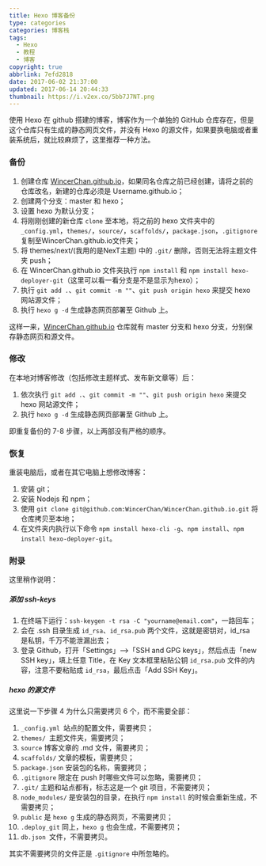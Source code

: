 ```yaml
---
title: Hexo 博客备份
type: categories
categories: 博客栈
tags:
  - Hexo
  - 教程
  - 博客
copyright: true
abbrlink: 7efd2818
date: 2017-06-02 21:37:00
updated: 2017-06-14 20:44:33
thumbnail: https://i.v2ex.co/5bb7J7NT.png
---
```


使用 Hexo 在 github 搭建的博客，博客作为一个单独的 GitHub 仓库存在，但是这个仓库只有生成的静态网页文件，并没有 Hexo 的源文件，如果要换电脑或者重装系统后，就比较麻烦了，这里推荐一种方法。

<!-- more -->

### 备份

1. 创建仓库 [WincerChan.github.io](https://wincerchan.github.io)，如果同名仓库之前已经创建，请将之前的仓库改名，新建的仓库必须是 Username.github.io；
2. 创建两个分支：master 和 hexo；
3. 设置 hexo 为默认分支；
4. 将刚刚创建的新仓库 `clone` 至本地，将之前的 hexo 文件夹中的`_config.yml`，`themes/`，`source/`，`scaffolds/`，`package.json`，`.gitignore`复制至WincerChan.github.io文件夹；
5. 将 themes/next/(我用的是NexT主题) 中的 `.git/` 删除，否则无法将主题文件夹 push；
6. 在 WincerChan.github.io 文件夹执行 `npm install` 和 `npm install hexo-deployer-git`（这里可以看一看分支是不是显示为hexo）；
7. 执行 `git add .`、`git commit -m ""`、`git push origin hexo` 来提交 hexo 网站源文件；
8. 执行 `hexo g -d` 生成静态网页部署至 Github 上。

这样一来，[WincerChan.github.io](https://wincerchan.github.io) 仓库就有 master 分支和 hexo 分支，分别保存静态网页和源文件。

### 修改

在本地对博客修改（包括修改主题样式、发布新文章等）后：

1. 依次执行 `git add .`、`git commit -m ""`、`git push origin hexo` 来提交 hexo 网站源文件；
2. 执行 `hexo g -d` 生成静态网页部署至 Github 上。

即重复备份的 7-8 步骤，以上两部没有严格的顺序。

### 恢复

重装电脑后，或者在其它电脑上想修改博客：

1. 安装 git；
2. 安装 Nodejs 和 npm；
3. 使用 `git clone git@github.com:WincerChan/WincerChan.github.io.git` 将仓库拷贝至本地；
4. 在文件夹内执行以下命令 `npm install hexo-cli -g`、`npm install`、`npm install hexo-deployer-git`。

### 附录

这里稍作说明：

##### 添加 ssh-keys

1. 在终端下运行：`ssh-keygen -t rsa -C "yourname@email.com"`，一路回车；
2. 会在 .ssh 目录生成 `id_rsa`、`id_rsa.pub` 两个文件，这就是密钥对，id_rsa 是私钥，千万不能泄漏出去；
3. 登录 Github，打开「Settings」-->「SSH and GPG keys」，然后点击「new SSH key」，填上任意 Title，在 Key 文本框里粘贴公钥 `id_rsa.pub` 文件的内容，注意不要粘贴成 `id_rsa`，最后点击「Add SSH Key」。

##### hexo 的源文件

这里说一下步骤 4 为什么只需要拷贝 6 个，而不需要全部：

1. `_config.yml `站点的配置文件，需要拷贝；
2. `themes/ `主题文件夹，需要拷贝；
3. `source` 博客文章的 .md 文件，需要拷贝；
4. `scaffolds/` 文章的模板，需要拷贝；
5. `package.json` 安装包的名称，需要拷贝；
6. `.gitignore` 限定在 push 时哪些文件可以忽略，需要拷贝；
7. `.git/` 主题和站点都有，标志这是一个 git 项目，不需要拷贝；
8. `node_modules/` 是安装包的目录，在执行 `npm install` 的时候会重新生成，不需要拷贝；
9. `public` 是 `hexo g` 生成的静态网页，不需要拷贝；
10. `.deploy_git` 同上，`hexo g` 也会生成，不需要拷贝；
11. `db.json `文件，不需要拷贝。

其实不需要拷贝的文件正是 `.gitignore` 中所忽略的。